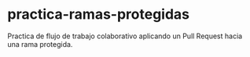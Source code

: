 # practica-ramas-protegidas
Practica de flujo de trabajo colaborativo aplicando un Pull Request hacia una rama protegida. 
